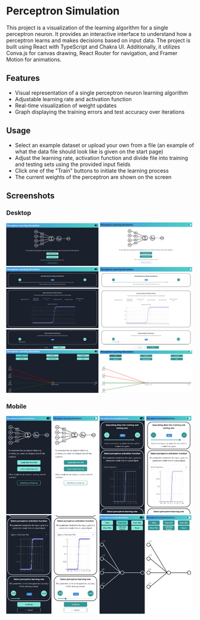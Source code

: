 # Perceptron Simulation

This project is a visualization of the learning algorithm for a single perceptron neuron. It provides an interactive interface to understand how a perceptron learns and makes decisions based on input data. The project is built using React with TypeScript and Chakra UI. Additionally, it utilizes Conva.js for canvas drawing, React Router for navigation, and Framer Motion for animations.

## Features

- Visual representation of a single perceptron neuron learning algorithm
- Adjustable learning rate and activation function
- Real-time visualization of weight updates
- Graph displaying the training errors and test accuracy over iterations

## Usage

- Select an example dataset or upload your own from a file (an example of what the data file should look like is given on the start page)
- Adjust the learning rate, activation function and divide file into training and testing sets using the provided input fields
- Click one of the "Train" buttons to initiate the learning process
- The current weights of the perceptron are shown on the screen

## Screenshots

### Desktop

<div display="flex">
<img src="src/assets/screenshots/front-page-dark-desktop.png" alt="Desktop Screenshot" width="49%"/>
<img src="src/assets/screenshots/front-page-light-desktop.png" alt="Desktop Screenshot" width="49%"/>
</div>
<div display="flex">
<img src="src/assets/screenshots/divide-data-dark-desktop.png" alt="Desktop Screenshot" width="49%"/>
<img src="src/assets/screenshots/divide-data-light-desktop.png" alt="Desktop Screenshot" width="49%"/>
</div>
<div display="flex">
<img src="src/assets/screenshots/select-function-dark-desktop.png" alt="Desktop Screenshot" width="49%"/>
<img src="src/assets/screenshots/select-function-light-desktop.png" alt="Desktop Screenshot" width="49%"/>
</div>
<div display="flex">
<img src="src/assets/screenshots/select-learning-rate-dark-desktop.png" alt="Desktop Screenshot" width="49%"/>
<img src="src/assets/screenshots/select-learning-rate-light-desktop.png" alt="Desktop Screenshot" width="49%"/>
</div>
<div display="flex">
<img src="src/assets/screenshots/perceptron-visualization-dark-desktop.png" alt="Desktop Screenshot" width="49%"/>
<img src="src/assets/screenshots/perceptron-visualization-light-desktop.png" alt="Desktop Screenshot" width="49%"/>
</div>

### Mobile

<div display="flex">
<img src="src/assets/screenshots/front-page-dark-mobile.png" alt="Mobile Screenshot" width="24%"/>
<img src="src/assets/screenshots/front-page-light-mobile.png" alt="Mobile Screenshot" width="24%"/>
<img src="src/assets/screenshots/settings1-dark-mobile.png" alt="Mobile Screenshot" width="24%"/>
<img src="src/assets/screenshots/settings1-light-mobile.png" alt="Mobile Screenshot" width="24%"/>
</div>
<div display="flex">
<img src="src/assets/screenshots/settings2-dark-mobile.png" alt="Mobile Screenshot" width="24%"/>
<img src="src/assets/screenshots/settings2-light-mobile.png" alt="Mobile Screenshot" width="24%"/>
<img src="src/assets/screenshots/perceptron-visualization-dark-mobile.png" alt="Mobile Screenshot" width="24%"/>
<img src="src/assets/screenshots/perceptron-visualization-light-mobile.png" alt="Mobile Screenshot" width="24%">
</div>
